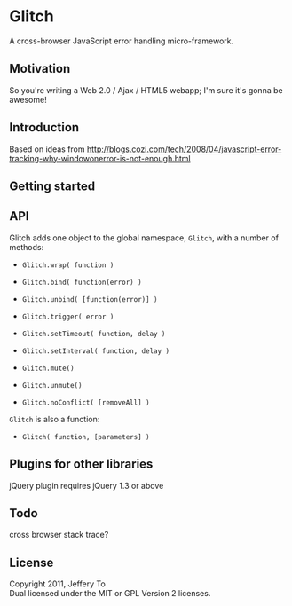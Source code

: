 Glitch
======

A cross-browser JavaScript error handling micro-framework.



Motivation
----------

So you're writing a Web 2.0 / Ajax / HTML5 webapp; I'm sure it's gonna be awesome!



Introduction
------------

Based on ideas from http://blogs.cozi.com/tech/2008/04/javascript-error-tracking-why-windowonerror-is-not-enough.html



Getting started
---------------




API
---

Glitch adds one object to the global namespace, `Glitch`, with a number of methods:

*   `Glitch.wrap( function )`

*   `Glitch.bind( function(error) )`

*   `Glitch.unbind( [function(error)] )`

*   `Glitch.trigger( error )`

*   `Glitch.setTimeout( function, delay )`

*   `Glitch.setInterval( function, delay )`

*   `Glitch.mute()`

*   `Glitch.unmute()`

*   `Glitch.noConflict( [removeAll] )`

`Glitch` is also a function:

*   `Glitch( function, [parameters] )`



Plugins for other libraries
---------------------------

jQuery plugin requires jQuery 1.3 or above



Todo
----

cross browser stack trace?



License
-------

Copyright 2011, Jeffery To  
Dual licensed under the MIT or GPL Version 2 licenses.

